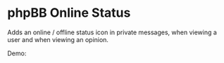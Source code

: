 # phpBB Online Status
Adds an online / offline status icon in private messages, when viewing a user and when viewing an opinion.
 
Demo:

<img src="https://i.imgur.com/ErzJHCw.png" alt="" />
